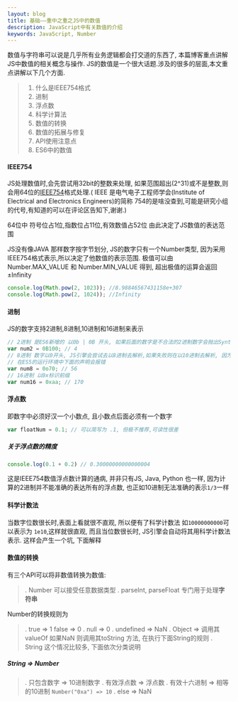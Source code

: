 ```yaml
---
layout: blog
title: 基础——重中之重之JS中的数值
description: JavaScript中有关数值的介绍
keywords: JavaScript, Number
---
```


数值与字符串可以说是几乎所有业务逻辑都会打交道的东西了, 本篇博客重点讲解JS中数值的相关概念与操作.
JS的数值是一个很大话题.涉及的很多的层面,本文重点讲解以下几个方面.

> 1. 什么是IEEE754格式
> 2. 进制
> 3. 浮点数
> 4. 科学计算法
> 6. 数值的转换
> 7. 数值的拓展与修复
> 8. API使用注意点
> 9. ES6中的数值

#### IEEE754
JS处理数值时,会先尝试用32bit的整数来处理, 如果范围超出(2^31)或不是整数,则会用64位的[IEEE754](http://baike.baidu.com/item/IEEE%20754/3869922)格式处理.(
IEEE 是电气电子工程师学会(Institute of Electrical and Electronics Engineers)的简称
754的是啥没查到,可能是研究小组的代号,有知道的可以在评论区告知下,谢谢.)

64位中 符号位占1位,指数位占11位,有效数值占52位
由此决定了JS数值的表达范围

JS没有像JAVA 那样数字按字节划分, JS的数字只有一个Number类型, 因为采用IEEE754格式表示,所以决定了他数值的表示范围.
极值可以由Number.MAX_VALUE 和 Number.MIN_VALUE 得到, 超出极值的运算会返回±Infinity

```js
console.log(Math.pow(2, 1023)); //8.98846567431158e+307
console.log(Math.pow(2, 1024)); //Infinity
```

#### 进制
JS的数字支持2进制,8进制,10进制和16进制来表示
```js
// 2进制 是ES6新增的 以0b | 0B 开头, 如果后面的数字是不合法的2进制数字会抛出SyntaxError
var num2 = 0B100; // 4
// 8进制 数字以0开头, JS引擎会尝试去以8进制去解析,如果失败则在以10进制去解析, 因为这样会存在歧义, 所以ES6新增了0o为8进制的标识前缀
// 在ES5的运行环境中下面的声明会报错
var num8 = 0o70; // 56
// 16进制 以0x标识前缀
var num16 = 0xaa; // 170
```

#### 浮点数

即数字中必须好汉一个小数点, 且小数点后面必须有一个数字
```js
var floatNum = 0.1; // 可以简写为 .1, 但极不推荐,可读性很差
```

##### 关于浮点数的精度
```js
console.log(0.1 + 0.2) // 0.30000000000000004
```
这是IEEE754数值浮点数计算的通病, 并非只有JS, Java, Python 也一样, 因为计算的2进制并不能准确的表达所有的浮点数, 也正如10进制无法准确的表示`1/3`一样

#### 科学计数法

当数字位数很长时,表面上看就很不直观, 所以便有了科学计数法 如`10000000000`可以表示为 `1e10`,这样就很直观, 而且当位数很长时, JS引擎会自动将其用科学计数法表示.
这样会产生一个坑, 下面解释

#### 数值的转换
有三个API可以将非数值转换为数值: 
>. Number 可以接受任意数据类型
>. parseInt, parseFloat 专门用于处理**字符串**

Number的转换规则为
>. true => 1 false => 0
>. null => 0
>. undefined => NaN
>. Object => 调用其valueOf 如果NaN 则调用其toString 方法, 在执行下面String的规则
>. String 这个情况比较多, 下面依次分类说明


##### String => Number
>. 只包含数字 => 10进制数字
>. 有效浮点数 => 浮点数
>. 有效十六进制 => 相等的10进制  `Number("0xa") => 10`
>. else => NaN


